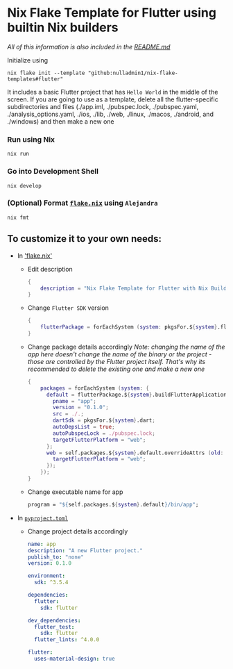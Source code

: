 # Nix Flake Template for Flutter using builtin Nix builders

_All of this information is also included in the [README.md](https://github.com/nulladmin1/nix-flake-templates/blob/main/flake.nix)_

Initialize using

```shell
nix flake init --template "github:nulladmin1/nix-flake-templates#flutter"
```

It includes a basic Flutter project that has `Hello World` in the middle of the screen. If you are going to use as a template, delete all the flutter-specific subdirectories and files (./app.iml, ./pubspec.lock, ./pubspec.yaml, ./analysis_options.yaml, ./ios, ./lib, ./web, ./linux, ./macos, ./android, and ./windows) and then make a new one

### Run using Nix

```shell
nix run
```

### Go into Development Shell

```shell
nix develop
```

### (Optional) Format [`flake.nix`](flake.nix) using `Alejandra`

```shelll
nix fmt
```

## To customize it to your own needs:

- In ['flake.nix'](flake.nix)

  - Edit description
    ```nix
    {
        description = "Nix Flake Template for Flutter with Nix Builders";
    }
    ```
  - Change `Flutter SDK` version
    ```nix
    {
        flutterPackage = forEachSystem (system: pkgsFor.${system}.flutter327);
    }
    ```
  - Change package details accordingly
    _Note: changing the name of the app here doesn't change the name of the binary or the project - those are controlled by the Flutter project itself. That's why its recommended to delete the existing one and make a new one_

    ```nix
    {
        packages = forEachSystem (system: {
          default = flutterPackage.${system}.buildFlutterApplication {
            pname = "app";
            version = "0.1.0";
            src = ./.;
            dartSdk = pkgsFor.${system}.dart;
            autoDepsList = true;
            autoPubspecLock = ./pubspec.lock;
            targetFlutterPlatform = "web";
          };
          web = self.packages.${system}.default.overrideAttrs (old: {
            targetFlutterPlatform = "web";
          });
        });
    }
    ```

  - Change executable name for app
    ```nix
    program = "${self.packages.${system}.default}/bin/app";
    ```

- In [`pyproject.toml`](pyproject.toml)

  - Change project details accordingly

    ```yaml
    name: app
    description: "A new Flutter project."
    publish_to: "none"
    version: 0.1.0

    environment:
      sdk: ^3.5.4

    dependencies:
      flutter:
        sdk: flutter

    dev_dependencies:
      flutter_test:
        sdk: flutter
      flutter_lints: ^4.0.0

    flutter:
      uses-material-design: true
    ```
